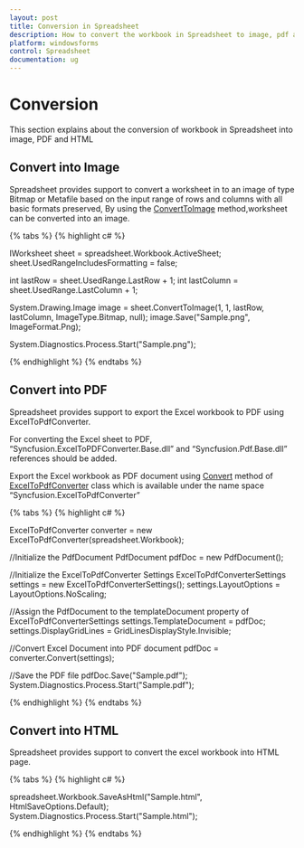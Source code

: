 ```yaml
---
layout: post
title: Conversion in Spreadsheet
description: How to convert the workbook in Spreadsheet to image, pdf and html
platform: windowsforms
control: Spreadsheet
documentation: ug
---
```


# Conversion
This section explains about the conversion of workbook in Spreadsheet into image, PDF and HTML

## Convert into Image

Spreadsheet provides support to convert a worksheet in to an image of type Bitmap or Metafile based on the input range of rows and columns with all basic formats preserved, By using the [ConvertToImage](https://help.syncfusion.com/cr/cref_files/file-formats/Syncfusion.XlsIO.Base~Syncfusion.XlsIO.IWorksheet~ConvertToImage.html) method,worksheet can be converted into an image.

{% tabs %}
{% highlight c# %}

IWorksheet sheet = spreadsheet.Workbook.ActiveSheet;
sheet.UsedRangeIncludesFormatting = false;

int lastRow = sheet.UsedRange.LastRow + 1;
int lastColumn = sheet.UsedRange.LastColumn + 1;

System.Drawing.Image image = sheet.ConvertToImage(1, 1, lastRow, lastColumn, ImageType.Bitmap, null);
image.Save("Sample.png", ImageFormat.Png);

System.Diagnostics.Process.Start("Sample.png");

{% endhighlight %}
{% endtabs %}

## Convert into PDF

Spreadsheet provides support to export the Excel workbook to PDF using ExcelToPdfConverter. 

For converting the Excel sheet to PDF, “Syncfusion.ExcelToPDFConverter.Base.dll” and “Syncfusion.Pdf.Base.dll” references should be added.

Export the Excel workbook as PDF document using [Convert](http://help.syncfusion.com/cr/cref_files/windowsforms/Syncfusion.ExcelToPDFConverter.Base~Syncfusion.ExcelToPdfConverter.ExcelToPdfConverter~Convert.html) method of [ExcelToPdfConverter](http://help.syncfusion.com/cr/cref_files/windowsforms/Syncfusion.ExcelToPDFConverter.Base~Syncfusion.ExcelToPdfConverter.ExcelToPdfConverter.html) class which is available under the name space “Syncfusion.ExcelToPdfConverter”

{% tabs %}
{% highlight c# %}

ExcelToPdfConverter converter = new ExcelToPdfConverter(spreadsheet.Workbook);

//Initialize the PdfDocument
PdfDocument pdfDoc = new PdfDocument();

//Initialize the ExcelToPdfConverter Settings
ExcelToPdfConverterSettings settings = new ExcelToPdfConverterSettings();
settings.LayoutOptions = LayoutOptions.NoScaling;

//Assign the PdfDocument to the templateDocument property of ExcelToPdfConverterSettings
settings.TemplateDocument = pdfDoc;
settings.DisplayGridLines = GridLinesDisplayStyle.Invisible;

//Convert Excel Document into PDF document
pdfDoc = converter.Convert(settings);

//Save the PDF file
pdfDoc.Save("Sample.pdf");
System.Diagnostics.Process.Start("Sample.pdf");

{% endhighlight %}
{% endtabs %}

## Convert into HTML

Spreadsheet provides support to convert the excel workbook into HTML page.

{% tabs %}
{% highlight c# %}

spreadsheet.Workbook.SaveAsHtml("Sample.html", HtmlSaveOptions.Default);
System.Diagnostics.Process.Start("Sample.html");

{% endhighlight %}
{% endtabs %}

